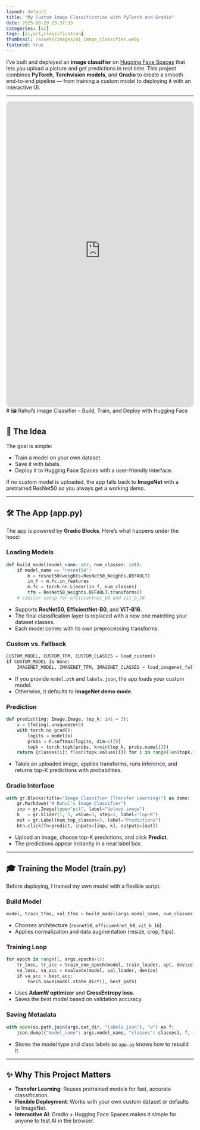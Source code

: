 ```yaml
---
layout: default
title: "My Custom Image Classification with PyTorch and Gradio"
date: 2025-08-29 23:37:33
categories: [ai]
tags: [ai,art,classification]
thumbnail: /assets/images/ai_image_classifier.webp
featured: true
---
```


I’ve built and deployed an **image classifier** on [Hugging Face Spaces](https://rahulbhattacharya-rahuls-image-classifier.hf.space) that lets you upload a picture and get predictions in real time. This project combines **PyTorch**, **Torchvision models**, and **Gradio** to create a smooth end-to-end pipeline — from training a custom model to deploying it with an interactive UI.

---

<iframe
	src="https://rahulbhattacharya-rahuls-image-classifier.hf.space"
style="width:100%;height:820px;border:0;border-radius:12px;overflow:hidden"></iframe>
# 🖼️ Rahul’s Image Classifier – Build, Train, and Deploy with Hugging Face


## 🚀 The Idea

The goal is simple:  
- Train a model on your own dataset.  
- Save it with labels.  
- Deploy it to Hugging Face Spaces with a user-friendly interface.  

If no custom model is uploaded, the app falls back to **ImageNet** with a pretrained ResNet50 so you always get a working demo.

---

## 🛠️ The App (app.py)

The app is powered by **Gradio Blocks**. Here’s what happens under the hood:

### Loading Models
```python
def build_model(model_name: str, num_classes: int):
    if model_name == "resnet50":
        m = resnet50(weights=ResNet50_Weights.DEFAULT)
        in_f = m.fc.in_features
        m.fc = torch.nn.Linear(in_f, num_classes)
        tfm = ResNet50_Weights.DEFAULT.transforms()
    # similar setup for efficientnet_b0 and vit_b_16
```

- Supports **ResNet50**, **EfficientNet-B0**, and **ViT-B16**.  
- The final classification layer is replaced with a new one matching your dataset classes.  
- Each model comes with its own preprocessing transforms.  

### Custom vs. Fallback
```python
CUSTOM_MODEL, CUSTOM_TFM, CUSTOM_CLASSES = load_custom()
if CUSTOM_MODEL is None:
    IMAGENET_MODEL, IMAGENET_TFM, IMAGENET_CLASSES = load_imagenet_fallback()
```

- If you provide `model.pth` and `labels.json`, the app loads your custom model.  
- Otherwise, it defaults to **ImageNet demo mode**.  

### Prediction
```python
def predict(img: Image.Image, top_k: int = 3):
    x = tfm(img).unsqueeze(0)
    with torch.no_grad():
        logits = model(x)
        probs = F.softmax(logits, dim=1)[0]
        topk = torch.topk(probs, k=min(top_k, probs.numel()))
    return {classes[i]: float(topk.values[i]) for i in range(len(topk.indices))}
```

- Takes an uploaded image, applies transforms, runs inference, and returns top-K predictions with probabilities.  

### Gradio Interface
```python
with gr.Blocks(title="Image Classifier (Transfer Learning)") as demo:
    gr.Markdown("# Rahul's Image Classifier")
    inp = gr.Image(type="pil", label="Upload image")
    k   = gr.Slider(1, 5, value=3, step=1, label="Top-K")
    out = gr.Label(num_top_classes=5, label="Predictions")
    btn.click(fn=predict, inputs=[inp, k], outputs=[out])
```

- Upload an image, choose top-K predictions, and click **Predict**.  
- The predictions appear instantly in a neat label box.  

---

## 🎓 Training the Model (train.py)

Before deploying, I trained my own model with a flexible script.

### Build Model
```python
model, train_tfms, val_tfms = build_model(args.model_name, num_classes)
```
- Chooses architecture (`resnet50`, `efficientnet_b0`, `vit_b_16`).  
- Applies normalization and data augmentation (resize, crop, flips).  

### Training Loop
```python
for epoch in range(1, args.epochs+1):
    tr_loss, tr_acc = train_one_epoch(model, train_loader, opt, device)
    va_loss, va_acc = evaluate(model, val_loader, device)
    if va_acc > best_acc:
        torch.save(model.state_dict(), best_path)
```

- Uses **AdamW optimizer** and **CrossEntropy loss**.  
- Saves the best model based on validation accuracy.  

### Saving Metadata
```python
with open(os.path.join(args.out_dir, "labels.json"), "w") as f:
    json.dump({"model_name": args.model_name, "classes": classes}, f, indent=2)
```

- Stores the model type and class labels so `app.py` knows how to rebuild it.  

---

## ✨ Why This Project Matters

- **Transfer Learning**: Reuses pretrained models for fast, accurate classification.  
- **Flexible Deployment**: Works with your own custom dataset or defaults to ImageNet.  
- **Interactive AI**: Gradio + Hugging Face Spaces makes it simple for anyone to test AI in the browser.  
